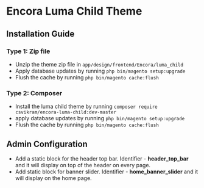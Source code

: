 # Encora Luma Child Theme


## Installation Guide

### Type 1: Zip file

 - Unzip the theme zip file in `app/design/frontend/Encora/luma_child`
 - Apply database updates by running `php bin/magento setup:upgrade`
 - Flush the cache by running `php bin/magento cache:flush`

### Type 2: Composer

 - Install the luma child theme by running `composer require csvikram/encora-luma-child:dev-master`
 - apply database updates by running `php bin/magento setup:upgrade`
 - Flush the cache by running `php bin/magento cache:flush`
 
 ## Admin Configuration
 
 - Add a static block for the header top bar. Identifier - **header_top_bar** and it will display on top of the header on every page.
 - Add static block for banner slider. Identifier - **home_banner_slider** and it will display on the home page.
 
